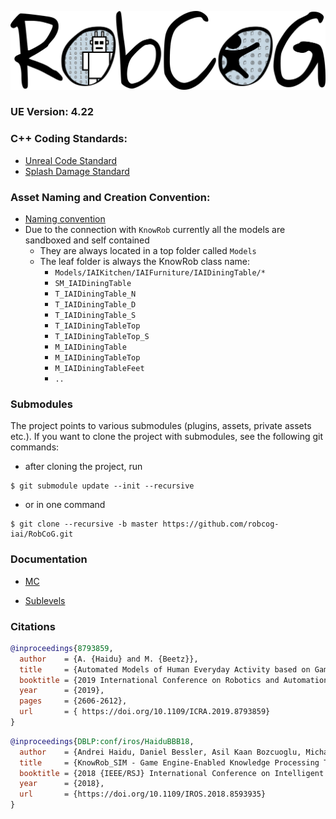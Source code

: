 
[![](Documentation/Img/RobCoG.png)](http://robcog.org/)

### UE Version: **4.22**

### C++ Coding Standards:

 * [Unreal Code Standard](https://docs.unrealengine.com/en-us/Programming/Development/CodingStandard)
 * [Splash Damage Standard](https://github.com/splash-damage/coding-standards)

### Asset Naming and Creation Convention:

 * [Naming convention](https://github.com/Allar/ue4-style-guide)
 * Due to the connection with `KnowRob` currently all the models are sandboxed and self contained
   * They are always located in a top folder called `Models`
   * The leaf folder is always the KnowRob class name:
     * `Models/IAIKitchen/IAIFurniture/IAIDiningTable/*`
      * `SM_IAIDiningTable`
      * `T_IAIDiningTable_N`
      * `T_IAIDiningTable_D`
      * `T_IAIDiningTable_S`
      * `T_IAIDiningTableTop`
      * `T_IAIDiningTableTop_S`
      * `M_IAIDiningTable`
      * `M_IAIDiningTableTop`
      * `M_IAIDiningTableFeet`
      * `..`



### Submodules

The project points to various submodules (plugins, assets, private assets etc.). If you want to clone the project with submodules, see the following git commands:

* after cloning the project, run

```
$ git submodule update --init --recursive
```

* or in one command

```
$ git clone --recursive -b master https://github.com/robcog-iai/RobCoG.git
```

### Documentation

* [MC](Documentation/MC.md)

* [Sublevels](Documentation/Sublevels.md)

### Citations

```bibtex
@inproceedings{8793859,
  author    = {A. {Haidu} and M. {Beetz}},
  title     = {Automated Models of Human Everyday Activity based on Game and Virtual Reality Technology},
  booktitle = {2019 International Conference on Robotics and Automation (ICRA)},
  year      = {2019},
  pages     = {2606-2612},
  url       = { https://doi.org/10.1109/ICRA.2019.8793859}
}
```

```bibtex
@inproceedings{DBLP:conf/iros/HaiduBBB18,
  author    = {Andrei Haidu, Daniel Bessler, Asil Kaan Bozcuoglu, Michael Beetz},
  title     = {KnowRob_SIM - Game Engine-Enabled Knowledge Processing Towards Cognition-Enabled Robot Control},
  booktitle = {2018 {IEEE/RSJ} International Conference on Intelligent Robots and Systems, {IROS} 2018, Madrid, Spain, October 1-5, 2018},
  year      = {2018},
  url       = {https://doi.org/10.1109/IROS.2018.8593935}
}
```
